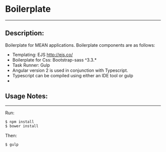 # Boilerplate
---
## Description:
Boilerplate for MEAN applications. Boilerplate components are as follows:
- Templating: EJS http://ejs.co/
- Boilerplate for Css: Bootstrap-sass ^3.3.*
- Task Runner: Gulp
- Angular version 2 is used in conjunction with Typescript.
- Typescript can be compiled using either an IDE tool or gulp
- 

## Usage Notes:
---
Run:
```bash
$ npm install
$ bower install
```

Then:
```bash
$ gulp
```
